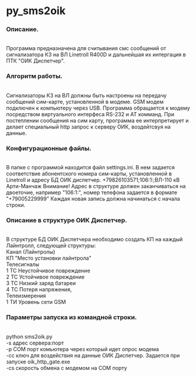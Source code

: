 # py_sms2oik
 <h3>Описание.</h3> <br>
 Программа предназначена для считывания смс сообщений от сигнализатора КЗ на ВЛ Linetroll R400D и дальнейшая их интергация в ПТК "ОИК Диспетчер".
 
 <h3>Алгоритм работы. </h3> <br>
 Сигнализаторы КЗ на ВЛ должны быть настроены на передачу сообщений сим-карте, установленной в модеме. GSM модем подключен к компьютеру через USB. 
 Программа обращается к модему посредством виртуального интерфеса RS-232 и АТ комманд. 
 При постеплении сообщения на сим карту, программа ее интерпретирует и делает специальный http запрос к серверу ОИК, воздейтсвуя на данные.  
 
 <h3>Конфигурационные файлы. </h3> <br>
 В папке с программой находится файл settings.ini. В нем задается соответствие абонентского номера сим-карты, установленной в Linetroll и адресу БД ОИК диспетчер. 
 +79826103571;106:1:;ВЛ-110 кВ Арти-Манчаж
 Внимание! Адрес в структуре должен заканчиваться на двоеточие, например "106:1:", номер телефона задается в формате "+79005229999"
 Каждая новая запись должна начинаться с начала строки. 

 <h3>Описание в структуре ОИК Диспетчер. </h3> <br>
 В структуре БД ОИК Диспетчера необходимо создать КП на каждый Лайнтролл, следующей структуры: <br>
 Канал (Лайнтролы)<br>
	КП "Место установки лайнтрола"<br>
		Телесигналы<br>
			1 ТС Неустойчивое повреждение<br>
			2 ТС Устойчивое повреждение<br>
			3 ТС Низкий заряд батареи<br>
			4 ТС Потеря напряжения,<br>
		Телеизмерения<br>
			1 ТИ Уровень сети GSM <br>
 
 <h3>Параметры запуска из командной строки.</h3> <br>
 python sms2oik.py <br>
 -s адрес сервера:порт <br>
 -p COM порт комьютера через который идет опрос модема <br>
 -cc ключ для воздействия на данные ОИК Диспетчер. Задается при запуске oik_http_gate.exe <br>
 -cs скорость обмена с модемом на COM порту <br>
 
